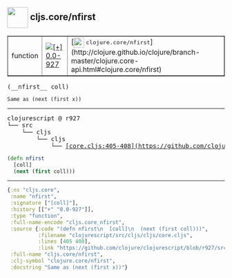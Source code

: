 ## <img width="48px" valign="middle" src="http://i.imgur.com/Hi20huC.png"> cljs.core/nfirst

 <table border="1">
<tr>
<td>function</td>
<td><a href="https://github.com/cljsinfo/api-refs/tree/0.0-927"><img valign="middle" alt="[+] 0.0-927" src="https://img.shields.io/badge/+-0.0--927-lightgrey.svg"></a> </td>
<td>
[<img height="24px" valign="middle" src="http://i.imgur.com/1GjPKvB.png"> <samp>clojure.core/nfirst</samp>](http://clojure.github.io/clojure/branch-master/clojure.core-api.html#clojure.core/nfirst)
</td>
</tr>
</table>

 <samp>
(__nfirst__ coll)<br>
</samp>

```
Same as (next (first x))
```

---

 <pre>
clojurescript @ r927
└── src
    └── cljs
        └── cljs
            └── <ins>[core.cljs:405-408](https://github.com/clojure/clojurescript/blob/r927/src/cljs/cljs/core.cljs#L405-L408)</ins>
</pre>

```clj
(defn nfirst
  [coll]
  (next (first coll)))
```


---

```clj
{:ns "cljs.core",
 :name "nfirst",
 :signature ["[coll]"],
 :history [["+" "0.0-927"]],
 :type "function",
 :full-name-encode "cljs.core_nfirst",
 :source {:code "(defn nfirst\n  [coll]\n  (next (first coll)))",
          :filename "clojurescript/src/cljs/cljs/core.cljs",
          :lines [405 408],
          :link "https://github.com/clojure/clojurescript/blob/r927/src/cljs/cljs/core.cljs#L405-L408"},
 :full-name "cljs.core/nfirst",
 :clj-symbol "clojure.core/nfirst",
 :docstring "Same as (next (first x))"}

```
